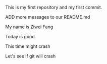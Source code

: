 This is my first repository and my first commit.

ADD more messages to our README.md

My name is Ziwei Fang

Today is good

This time might crash

Let's see if git will crash
